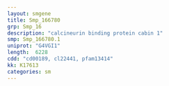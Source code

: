 ```yaml
---
layout: smgene
title: Smp_166780
grp: Smp_16
description: "calcineurin binding protein cabin 1"
smp: Smp_166780.1
uniprot: "G4VGI1"
length:  6228
cdd: "cd00189, cl22441, pfam13414"
kk: K17613
categories: sm
---
```

